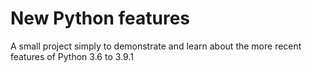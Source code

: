 # New Python features

A small project simply to demonstrate and learn about the more recent features of Python 3.6 to 3.9.1
